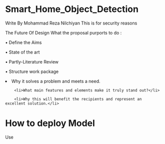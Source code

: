 # Smart_Home_Object_Detection
Write By Mohammad Reza Nilchiyan
This is for security reasons 

The Future Of Design
What the proposal purports to do :

• Define the Aims 

• State of the art  

• Partly-Literature Review

• Structure work package
        <li>Why it solves a problem and meets a need.</li>
        
        <li>What main features and elements make it truly stand out?</li>
        
        <li>Why this will benefit the recipients and represent an excellent solution.</li>

# How to deploy Model
Use 
